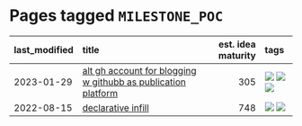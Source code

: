# Pages tagged `MILESTONE_POC`

|last_modified|title|est. idea maturity|tags
|:---|:---|---:|:---|
|2023-01-29|[alt gh account for blogging w githubb as publication platform](../alt_gh_account_for_blogging.md)|305|[![](https://img.shields.io/badge/tag-MILESTONE_POC-22d494)](../tags/MILESTONE_POC.md) [![](https://img.shields.io/badge/tag-publication-e168be)](../tags/publication.md) [![](https://img.shields.io/badge/tag-wip-97a75e)](../tags/wip.md)|
|2022-08-15|[declarative infill](../declarative-infill.md)|748|[![](https://img.shields.io/badge/tag-MILESTONE_POC-22d494)](../tags/MILESTONE_POC.md) [![](https://img.shields.io/badge/tag-experimental-d5ffe)](../tags/experimental.md)|
